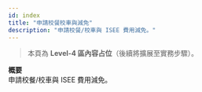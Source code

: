 ```yaml
---
id: index
title: "申請校餐校車與減免"
description: "申請校餐/校車與 ISEE 費用減免。"
---
```


> 本頁為 **Level-4 區內容占位**（後續將擴展至實務步驟）。

**概要**  
申請校餐/校車與 ISEE 費用減免。

